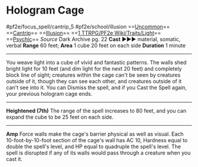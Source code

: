 # Hologram Cage
#pf2e/focus_spell/cantrip_5 #pf2e/school/illusion 
==[Uncommon](rules/traits/uncommon.md)== ==[Cantrip](rules/traits/cantrip.md)== ==[Illusion](rules/traits/illusion.md)== ==[1 TTRPG/PF2e Wiki/Traits/Light](1%20TTRPG/PF2e%20Wiki/Traits/Light)== ==[Psychic](../../../Traits/Psychic.md)==
*Source* Dark Archive pg. 22
**Cast** ►►► material, somatic, verbal
**Range** 60 feet; **Area** 1 cube 20 feet on each side
**Duration** 1 minute

---
You weave light into a cube of vivid and fantastic patterns. The walls shed bright light for 10 feet (and dim light for the next 20 feet) and completely block line of sight; creatures within the cage can't be seen by creatures outside of it, though they can see each other, and creatures outside of it can't see into it. You can Dismiss the spell, and if you Cast the Spell again, your previous hologram cage ends.

<hr>

**Heightened (7th)** The range of the spell increases to 80 feet, and you can expand the cube to be 25 feet on each side.

---
**Amp** Force walls make the cage's barrier physical as well as visual. Each 10-foot-by-10-foot section of the cage's wall has AC 10, Hardness equal to double the spell's level, and HP equal to quadruple the spell's level. The spell is disrupted if any of its walls would pass through a creature when you cast it.